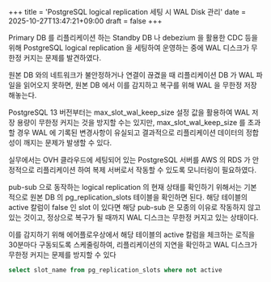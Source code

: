 +++
title = 'PostgreSQL logical replication 세팅 시 WAL Disk 관리'
date = 2025-10-27T13:47:21+09:00
draft = false
+++

Primary DB 를 리플리케이션 하는 Standby DB 나 debezium 을 활용한 CDC 등을 위해
PostgreSQL logical replication 을 세팅하여 운영하는 중에 WAL 디스크가 무한정 커지는 문제를 발견하였다.

원본 DB 와의 네트워크가 불안정하거나 연결이 끊겼을 때 리플리케이션 DB 가 WAL 파일을 읽어오지 못하면, 원본 DB 에서 이를 감지하고 복구를 위해 WAL 을 무한정 저장해놓는다.

PostgreSQL 13 버전부터는 max_slot_wal_keep_size 설정 값을 활용하여 WAL 저장 용량이 무한정 커지는 것을 방지할 수는 있지만, max_slot_wal_keep_size 를 초과할 경우
WAL 에 기록된 변경사항이 유실되고 결과적으로 리플리케이션 데이터의 정합성이 깨지는 문제가 발생할 수 있다.

실무에서는 OVH 클라우드에 세팅되어 있는 PostgreSQL 서버를 AWS 의 RDS 가 안정적으로 리플리케이션 하여 복제 서버로서 작동할 수 있도록 모니터링이 필요하였다.

pub-sub 으로 동작하는 logical replication 의 현재 상태를 확인하기 위해서는 기본적으로 원본 DB 의 pg_replication_slots 테이블을 확인하면 된다.
해당 테이블의 active 칼럼이 false 인 slot 이 있다면 해당 pub-sub 은 모종의 이유로 작동하지 않고 있는 것이고, 정상으로 복구가 될 때까지 WAL 디스크는 무한정 커지고 있는 상태이다.

이를 감지하기 위해 에어플로우상에서 해당 테이블의 active 칼럼을 체크하는 로직을 30분마다 구동되도록 스케줄링하여, 리플리케이션의 지연을 확인하고 WAL 디스크가 무한정 커지는 문제를 방지할 수 있다

```sql
select slot_name from pg_replication_slots where not active
```

